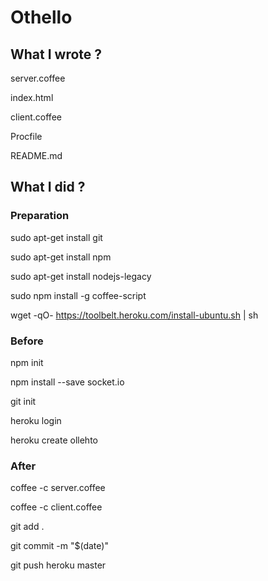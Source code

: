 # Othello

## What I wrote ?

server.coffee

index.html

client.coffee

Procfile

README.md

## What I did ?

### Preparation

sudo apt-get install git

sudo apt-get install npm

sudo apt-get install nodejs-legacy

sudo npm install -g coffee-script

wget -qO- https://toolbelt.heroku.com/install-ubuntu.sh | sh

### Before

npm init

npm install --save socket.io

git init

heroku login

heroku create ollehto

### After

coffee -c server.coffee

coffee -c client.coffee

git add .

git commit -m "$(date)"

git push heroku master
